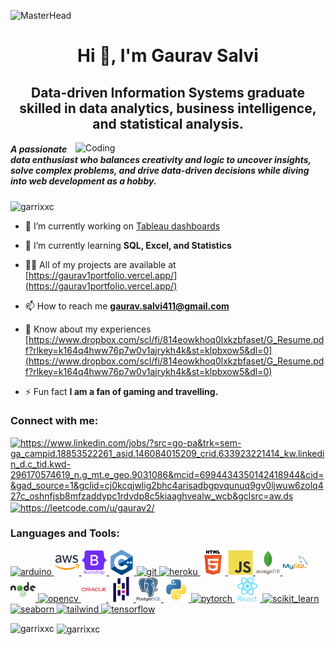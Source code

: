 
![MasterHead](https://raw.githubusercontent.com/Sutil/Sutil/2b2fad3bf54522bb30c8c170591fc68ff51b69e6/github-contribution-grid-snake2.svg)
<h1 align="center">Hi 👋, I'm Gaurav Salvi</h1>

<h2 align="center">Data-driven Information Systems graduate skilled in data analytics, business intelligence, and statistical analysis. </h2>


<img align="right" alt="Coding" width="400" src="https://miro.medium.com/v2/resize:fit:1360/0*7Q3yvSIv_t0ioJ-Z.gif">

<h5>A passionate data enthusiast who balances creativity and logic to uncover insights, solve complex problems, and drive data-driven decisions while diving into web development as a hobby.</h5>

<p align="left"> <img src="https://komarev.com/ghpvc/?username=garrixxc&label=Profile%20views&color=0e75b6&style=flat" alt="garrixxc" /> </p>

- 🔭 I’m currently working on [Tableau dashboards](https://public.tableau.com/app/profile/gaurav.rajendra.salvi/vizzes)

- 🌱 I’m currently learning **SQL, Excel, and Statistics**

- 👨‍💻 All of my projects are available at [https://gaurav1portfolio.vercel.app/](https://gaurav1portfolio.vercel.app/)

- 📫 How to reach me **gaurav.salvi411@gmail.com**

- 📄 Know about my experiences [https://www.dropbox.com/scl/fi/814eowkhoq0lxkzbfaset/G_Resume.pdf?rlkey=k164q4hww76p7w0v1ajrykh4k&st=klpbxow5&dl=0](https://www.dropbox.com/scl/fi/814eowkhoq0lxkzbfaset/G_Resume.pdf?rlkey=k164q4hww76p7w0v1ajrykh4k&st=klpbxow5&dl=0)

- ⚡ Fun fact **I am a fan of gaming and travelling.**

<h3 align="left">Connect with me:</h3>
<p align="left">
<a href="https://www.linkedin.com/jobs/?src=go-pa&trk=sem-ga_campid.18853522261_asid.146084015209_crid.633923221414_kw.linkedin_d.c_tid.kwd-296170574619_n.g_mt.e_geo.9031086&mcid=6994434350142418944&cid=&gad_source=1&gclid=cj0kcqjwlig2bhc4arisadbgpvqunuq9gv0ljwuw6zolq427c_oshnfjsb8mfzaddypc1rdvdp8c5kiaaghvealw_wcb&gclsrc=aw.ds" target="blank"><img align="center" src="https://raw.githubusercontent.com/rahuldkjain/github-profile-readme-generator/master/src/images/icons/Social/linked-in-alt.svg" alt="https://www.linkedin.com/jobs/?src=go-pa&trk=sem-ga_campid.18853522261_asid.146084015209_crid.633923221414_kw.linkedin_d.c_tid.kwd-296170574619_n.g_mt.e_geo.9031086&mcid=6994434350142418944&cid=&gad_source=1&gclid=cj0kcqjwlig2bhc4arisadbgpvqunuq9gv0ljwuw6zolq427c_oshnfjsb8mfzaddypc1rdvdp8c5kiaaghvealw_wcb&gclsrc=aw.ds" height="30" width="40" /></a>
<a href="https://leetcode.com/u/gaurav2/" target="blank"><img align="center" src="https://raw.githubusercontent.com/rahuldkjain/github-profile-readme-generator/master/src/images/icons/Social/leet-code.svg" alt="https://leetcode.com/u/gaurav2/" height="30" width="40" /></a>
</p>

<h3 align="left">Languages and Tools:</h3>
<p align="left"> <a href="https://www.arduino.cc/" target="_blank" rel="noreferrer"> <img src="https://cdn.worldvectorlogo.com/logos/arduino-1.svg" alt="arduino" width="40" height="40"/> </a> <a href="https://aws.amazon.com" target="_blank" rel="noreferrer"> <img src="https://raw.githubusercontent.com/devicons/devicon/master/icons/amazonwebservices/amazonwebservices-original-wordmark.svg" alt="aws" width="40" height="40"/> </a> <a href="https://getbootstrap.com" target="_blank" rel="noreferrer"> <img src="https://raw.githubusercontent.com/devicons/devicon/master/icons/bootstrap/bootstrap-plain-wordmark.svg" alt="bootstrap" width="40" height="40"/> </a> <a href="https://www.w3schools.com/cpp/" target="_blank" rel="noreferrer"> <img src="https://raw.githubusercontent.com/devicons/devicon/master/icons/cplusplus/cplusplus-original.svg" alt="cplusplus" width="40" height="40"/> </a> <a href="https://git-scm.com/" target="_blank" rel="noreferrer"> <img src="https://www.vectorlogo.zone/logos/git-scm/git-scm-icon.svg" alt="git" width="40" height="40"/> </a> <a href="https://heroku.com" target="_blank" rel="noreferrer"> <img src="https://www.vectorlogo.zone/logos/heroku/heroku-icon.svg" alt="heroku" width="40" height="40"/> </a> <a href="https://www.w3.org/html/" target="_blank" rel="noreferrer"> <img src="https://raw.githubusercontent.com/devicons/devicon/master/icons/html5/html5-original-wordmark.svg" alt="html5" width="40" height="40"/> </a> <a href="https://developer.mozilla.org/en-US/docs/Web/JavaScript" target="_blank" rel="noreferrer"> <img src="https://raw.githubusercontent.com/devicons/devicon/master/icons/javascript/javascript-original.svg" alt="javascript" width="40" height="40"/> </a> <a href="https://www.mongodb.com/" target="_blank" rel="noreferrer"> <img src="https://raw.githubusercontent.com/devicons/devicon/master/icons/mongodb/mongodb-original-wordmark.svg" alt="mongodb" width="40" height="40"/> </a> <a href="https://www.mysql.com/" target="_blank" rel="noreferrer"> <img src="https://raw.githubusercontent.com/devicons/devicon/master/icons/mysql/mysql-original-wordmark.svg" alt="mysql" width="40" height="40"/> </a> <a href="https://nodejs.org" target="_blank" rel="noreferrer"> <img src="https://raw.githubusercontent.com/devicons/devicon/master/icons/nodejs/nodejs-original-wordmark.svg" alt="nodejs" width="40" height="40"/> </a> <a href="https://opencv.org/" target="_blank" rel="noreferrer"> <img src="https://www.vectorlogo.zone/logos/opencv/opencv-icon.svg" alt="opencv" width="40" height="40"/> </a> <a href="https://www.oracle.com/" target="_blank" rel="noreferrer"> <img src="https://raw.githubusercontent.com/devicons/devicon/master/icons/oracle/oracle-original.svg" alt="oracle" width="40" height="40"/> </a> <a href="https://pandas.pydata.org/" target="_blank" rel="noreferrer"> <img src="https://raw.githubusercontent.com/devicons/devicon/2ae2a900d2f041da66e950e4d48052658d850630/icons/pandas/pandas-original.svg" alt="pandas" width="40" height="40"/> </a> <a href="https://www.postgresql.org" target="_blank" rel="noreferrer"> <img src="https://raw.githubusercontent.com/devicons/devicon/master/icons/postgresql/postgresql-original-wordmark.svg" alt="postgresql" width="40" height="40"/> </a> <a href="https://www.python.org" target="_blank" rel="noreferrer"> <img src="https://raw.githubusercontent.com/devicons/devicon/master/icons/python/python-original.svg" alt="python" width="40" height="40"/> </a> <a href="https://pytorch.org/" target="_blank" rel="noreferrer"> <img src="https://www.vectorlogo.zone/logos/pytorch/pytorch-icon.svg" alt="pytorch" width="40" height="40"/> </a> <a href="https://reactjs.org/" target="_blank" rel="noreferrer"> <img src="https://raw.githubusercontent.com/devicons/devicon/master/icons/react/react-original-wordmark.svg" alt="react" width="40" height="40"/> </a> <a href="https://scikit-learn.org/" target="_blank" rel="noreferrer"> <img src="https://upload.wikimedia.org/wikipedia/commons/0/05/Scikit_learn_logo_small.svg" alt="scikit_learn" width="40" height="40"/> </a> <a href="https://seaborn.pydata.org/" target="_blank" rel="noreferrer"> <img src="https://seaborn.pydata.org/_images/logo-mark-lightbg.svg" alt="seaborn" width="40" height="40"/> </a> <a href="https://tailwindcss.com/" target="_blank" rel="noreferrer"> <img src="https://www.vectorlogo.zone/logos/tailwindcss/tailwindcss-icon.svg" alt="tailwind" width="40" height="40"/> </a> <a href="https://www.tensorflow.org" target="_blank" rel="noreferrer"> <img src="https://www.vectorlogo.zone/logos/tensorflow/tensorflow-icon.svg" alt="tensorflow" width="40" height="40"/> </a> </p>

<p><img align="left" src="https://github-readme-stats.vercel.app/api/top-langs?username=garrixxc&show_icons=true&locale=en&layout=compact" alt="garrixxc" /></p>

<p>&nbsp;<img align="center" src="https://github-readme-stats.vercel.app/api?username=garrixxc&show_icons=true&locale=en" alt="garrixxc" /></p>

